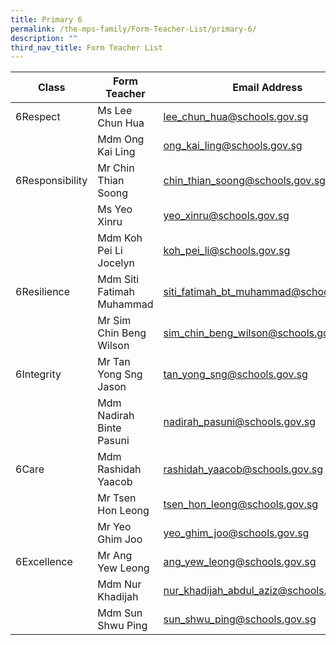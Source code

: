 ```yaml
---
title: Primary 6
permalink: /the-mps-family/Form-Teacher-List/primary-6/
description: ""
third_nav_title: Form Teacher List
---
```

| Class | Form Teacher | Email Address |
| -------- | -------- | -------- |
| 6Respect    | Ms Lee Chun Hua     | lee_chun_hua@schools.gov.sg     |
|      | Mdm Ong Kai Ling     | ong_kai_ling@schools.gov.sg     |
| 6Responsibility     | Mr Chin Thian Soong     | chin_thian_soong@schools.gov.sg     |
|      | Ms Yeo Xinru     | yeo_xinru@schools.gov.sg     |
|      | Mdm Koh Pei Li Jocelyn     | koh_pei_li@schools.gov.sg     |
| 6Resilience    | Mdm Siti Fatimah Muhammad    | siti_fatimah_bt_muhammad@schools.gov.sg     |
|      | Mr Sim Chin Beng Wilson     | sim_chin_beng_wilson@schools.gov.sg     |
| 6Integrity     | Mr Tan Yong Sng Jason     | tan_yong_sng@schools.gov.sg     |
|      | Mdm Nadirah Binte Pasuni    | nadirah_pasuni@schools.gov.sg     |
| 6Care     | Mdm Rashidah Yaacob     | rashidah_yaacob@schools.gov.sg     |
|      | Mr Tsen Hon Leong     | tsen_hon_leong@schools.gov.sg     |
|     | Mr Yeo Ghim Joo     | yeo_ghim_joo@schools.gov.sg     |
| 6Excellence    | Mr Ang Yew Leong     | ang_yew_leong@schools.gov.sg     |
|      | Mdm Nur Khadijah     | nur_khadijah_abdul_aziz@schools.gov.sg     |
|     | Mdm Sun Shwu Ping     | sun_shwu_ping@schools.gov.sg     |